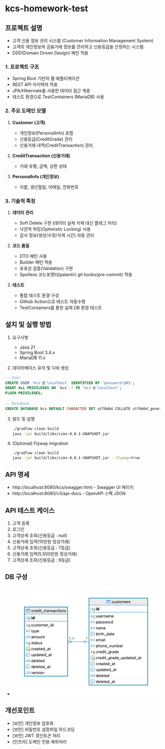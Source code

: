 # kcs-homework-test

## 프로젝트 설명
- 고객 신용 정보 관리 시스템 (Customer Information Management System)
- 고객의 개인정보와 금융거래 정보를 관리하고 신용등급을 산정하는 시스템
- DDD(Domain Driven Design) 패턴 적용

### 1. 프로젝트 구조

- Spring Boot 기반의 웹 애플리케이션
- REST API 아키텍처 적용
- JPA/Hibernate를 사용한 데이터 접근 계층
- 테스트 환경으로 TestContainers (MariaDB) 사용

### 2. 주요 도메인 모델

1. **Customer (고객)**
   - 개인정보(PersonalInfo) 포함
   - 신용등급(CreditGrade) 관리
   - 신용거래 내역(CreditTransaction) 관리

2. **CreditTransaction (신용거래)**
   - 거래 유형, 금액, 상환 상태

3. **PersonalInfo (개인정보)**
   - 이름, 생년월일, 이메일, 전화번호

### 3. 기술적 특징

1. **데이터 관리**
   - Soft Delete 구현 (데이터 실제 삭제 대신 플래그 처리)
   - 낙관적 락킹(Optimistic Locking) 사용
   - 감사 정보(생성/수정/삭제 시간) 자동 관리

2. **코드 품질**
   - DTO 패턴 사용
   - Builder 패턴 적용
   - 유효성 검증(Validation) 구현
   - Spotless 코드포맷터(palantir) git hooks(pre-commit) 적용

3. **테스트**
   - 통합 테스트 환경 구성
   - Github Action으로 테스트 자동수행
   - TestContainers를 통한 실제 DB 환경 테스트

## 설치 및 실행 방법
1. 요구사항
   - Java 21
   - Spring Boot 3.4.x
   - MariaDB 11.x

2. 데이터베이스 유저 및 디비 생성
```sql
-- User
CREATE USER 'kcs'@'localhost' IDENTIFIED BY 'password!@#$';
GRANT ALL PRIVILEGES ON `kcs`.* TO 'kcs'@'localhost';
FLUSH PRIVILEGES;

-- Database
CREATE DATABASE kcs DEFAULT CHARACTER SET utf8mb4 COLLATE utf8mb4_general_ci;

```

3. 빌드 및 실행
   ```bash
   ./gradlew clean build
   java -jar build/libs/cims-0.0.1-SNAPSHOT.jar
   ```

4. (Optional) Flyway migration
   ```bash
   ./gradlew clean build
   java -jar build/libs/cims-0.0.1-SNAPSHOT.jar --flyway=true 
   ```

## API 명세
* http://localhost:8080/kcs/swagger.html - Swagger UI 페이지
* http://localhost:8080/v3/api-docs - OpenAPI 스펙 JSON

## API 테스트 케이스
1. 고객 등록
2. 로그인
3. 고객상세 조회(신용등급 : null)
4. 신용거래 입력(10만원 정상거래)
5. 고객상세 조회(신용등급 : 7등급) 
6. 신용거래 입력(5,500만원 정상거래)
7. 고객상세 조회(신용등급 : 9등급)

## DB 구성
- ![db-diagram.jpg](docs/db-diagram.jpg)

## 개선포인트
- [보안] 개인정보 암호화
- [보안] 비밀번호 설정파일 하드코딩 
- [보안] JWT 갱신토큰 처리
- [인프라] 도메인 전용 예외처리